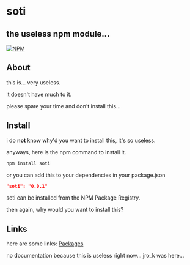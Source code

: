 # soti
## the useless npm module...


[![NPM](https://nodei.co/npm/soti.png?downloads=true&downloadRank=true&stars=true)](https://nodei.co/npm/soti/)
                                                                               



## About
this is... very useless.

it doesn't have much to it.

please spare your time and don't install this...

## Install

i do **not** know why'd you want to install this, it's so useless.

anyways, here is the npm command to install it.

```sh
npm install soti
```
or you can add this to your dependencies in your package.json

```json
"soti": "0.0.1"
```


soti can be installed from the NPM Package Registry.

then again, why would you want to install this?


## Links
here are some links:
[Packages](https://github.com/unifiton/soti/packages)


no documentation because this is useless right now...
jro_k was here...
